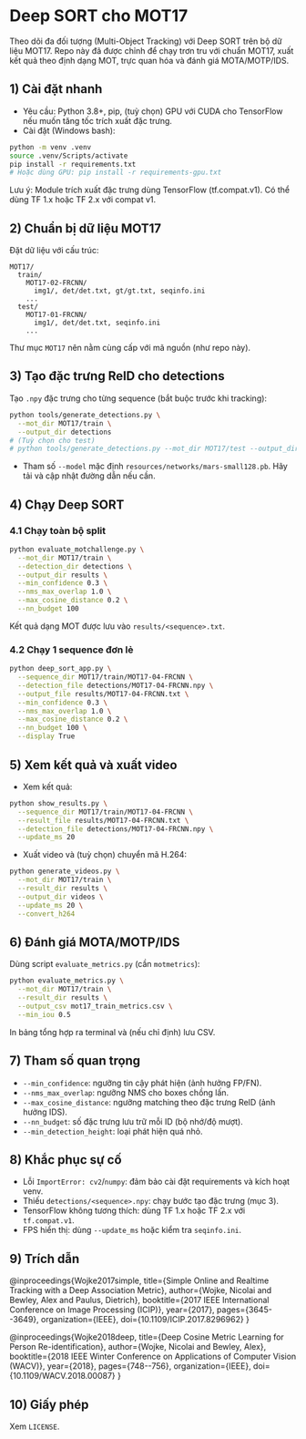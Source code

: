 # Deep SORT cho MOT17

Theo dõi đa đối tượng (Multi-Object Tracking) với Deep SORT trên bộ dữ liệu MOT17. Repo này đã được chỉnh để chạy trơn tru với chuẩn MOT17, xuất kết quả theo định dạng MOT, trực quan hóa và đánh giá MOTA/MOTP/IDS.

## 1) Cài đặt nhanh
- Yêu cầu: Python 3.8+, pip, (tuỳ chọn) GPU với CUDA cho TensorFlow nếu muốn tăng tốc trích xuất đặc trưng.
- Cài đặt (Windows bash):

```bash
python -m venv .venv
source .venv/Scripts/activate
pip install -r requirements.txt
# Hoặc dùng GPU: pip install -r requirements-gpu.txt
```

Lưu ý: Module trích xuất đặc trưng dùng TensorFlow (tf.compat.v1). Có thể dùng TF 1.x hoặc TF 2.x với compat v1.

## 2) Chuẩn bị dữ liệu MOT17
Đặt dữ liệu với cấu trúc:
```
MOT17/
  train/
    MOT17-02-FRCNN/
      img1/, det/det.txt, gt/gt.txt, seqinfo.ini
    ...
  test/
    MOT17-01-FRCNN/
      img1/, det/det.txt, seqinfo.ini
    ...
```
Thư mục `MOT17` nên nằm cùng cấp với mã nguồn (như repo này).

## 3) Tạo đặc trưng ReID cho detections
Tạo `.npy` đặc trưng cho từng sequence (bắt buộc trước khi tracking):

```bash
python tools/generate_detections.py \
  --mot_dir MOT17/train \
  --output_dir detections
# (Tuỳ chọn cho test)
# python tools/generate_detections.py --mot_dir MOT17/test --output_dir detections
```

- Tham số `--model` mặc định `resources/networks/mars-small128.pb`. Hãy tải và cập nhật đường dẫn nếu cần.

## 4) Chạy Deep SORT
### 4.1 Chạy toàn bộ split
```bash
python evaluate_motchallenge.py \
  --mot_dir MOT17/train \
  --detection_dir detections \
  --output_dir results \
  --min_confidence 0.3 \
  --nms_max_overlap 1.0 \
  --max_cosine_distance 0.2 \
  --nn_budget 100
```
Kết quả dạng MOT được lưu vào `results/<sequence>.txt`.

### 4.2 Chạy 1 sequence đơn lẻ
```bash
python deep_sort_app.py \
  --sequence_dir MOT17/train/MOT17-04-FRCNN \
  --detection_file detections/MOT17-04-FRCNN.npy \
  --output_file results/MOT17-04-FRCNN.txt \
  --min_confidence 0.3 \
  --nms_max_overlap 1.0 \
  --max_cosine_distance 0.2 \
  --nn_budget 100 \
  --display True
```

## 5) Xem kết quả và xuất video
- Xem kết quả:
```bash
python show_results.py \
  --sequence_dir MOT17/train/MOT17-04-FRCNN \
  --result_file results/MOT17-04-FRCNN.txt \
  --detection_file detections/MOT17-04-FRCNN.npy \
  --update_ms 20
```
- Xuất video và (tuỳ chọn) chuyển mã H.264:
```bash
python generate_videos.py \
  --mot_dir MOT17/train \
  --result_dir results \
  --output_dir videos \
  --update_ms 20 \
  --convert_h264
```

## 6) Đánh giá MOTA/MOTP/IDS
Dùng script `evaluate_metrics.py` (cần `motmetrics`):
```bash
python evaluate_metrics.py \
  --mot_dir MOT17/train \
  --result_dir results \
  --output_csv mot17_train_metrics.csv \
  --min_iou 0.5
```
In bảng tổng hợp ra terminal và (nếu chỉ định) lưu CSV.

## 7) Tham số quan trọng
- `--min_confidence`: ngưỡng tin cậy phát hiện (ảnh hưởng FP/FN).
- `--nms_max_overlap`: ngưỡng NMS cho boxes chồng lấn.
- `--max_cosine_distance`: ngưỡng matching theo đặc trưng ReID (ảnh hưởng IDS).
- `--nn_budget`: số đặc trưng lưu trữ mỗi ID (bộ nhớ/độ mượt).
- `--min_detection_height`: loại phát hiện quá nhỏ.

## 8) Khắc phục sự cố
- Lỗi `ImportError: cv2`/`numpy`: đảm bảo cài đặt requirements và kích hoạt venv.
- Thiếu `detections/<sequence>.npy`: chạy bước tạo đặc trưng (mục 3).
- TensorFlow không tương thích: dùng TF 1.x hoặc TF 2.x với `tf.compat.v1`.
- FPS hiển thị: dùng `--update_ms` hoặc kiểm tra `seqinfo.ini`.

## 9) Trích dẫn

@inproceedings{Wojke2017simple,
  title={Simple Online and Realtime Tracking with a Deep Association Metric},
  author={Wojke, Nicolai and Bewley, Alex and Paulus, Dietrich},
  booktitle={2017 IEEE International Conference on Image Processing (ICIP)},
  year={2017},
  pages={3645--3649},
  organization={IEEE},
  doi={10.1109/ICIP.2017.8296962}
}

@inproceedings{Wojke2018deep,
  title={Deep Cosine Metric Learning for Person Re-identification},
  author={Wojke, Nicolai and Bewley, Alex},
  booktitle={2018 IEEE Winter Conference on Applications of Computer Vision (WACV)},
  year={2018},
  pages={748--756},
  organization={IEEE},
  doi={10.1109/WACV.2018.00087}
}


## 10) Giấy phép
Xem `LICENSE`.
